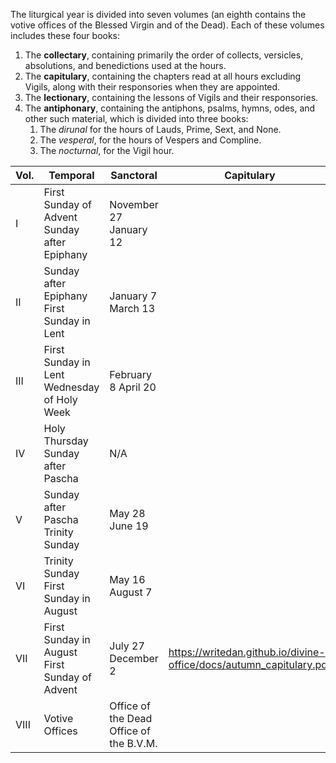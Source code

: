 The liturgical year is divided into seven volumes (an eighth contains the votive offices of the Blessed Virgin and of the Dead). Each of these volumes includes these four books:

1. The **collectary**, containing primarily the order of collects, versicles, absolutions, and benedictions used at the hours.
2. The **capitulary**, containing the chapters read at all hours excluding Vigils, along with their responsories when they are appointed.
3. The **lectionary**, containing the lessons of Vigils and their responsories.
4. The **antiphonary**, containing the antiphons, psalms, hymns, odes, and other such material, which is divided into three books:
	1. The *dirunal* for the hours of Lauds, Prime, Sext, and None.
	2. The *vesperal*, for the hours of Vespers and Compline.
	3. The *nocturnal*, for the Vigil hour.

| Vol. | Temporal                                      | Sanctoral                               | Capitulary                                                          | Collectary                                                          | Nocturnal | Dirunal | Vesperal                                                           |
|------|-----------------------------------------------|-----------------------------------------|---------------------------------------------------------------------|---------------------------------------------------------------------|-----------|---------|--------------------------------------------------------------------|
| I    | First Sunday of Advent Sunday after Epiphany  | November 27 January 12                  |                                                                     |                                                                     |           |         |                                                                    |
| II   | Sunday after Epiphany First Sunday in Lent    | January 7 March 13                      |                                                                     |                                                                     |           |         |                                                                    |
| III  | First Sunday in Lent Wednesday of Holy Week   | February 8 April 20                     |                                                                     |                                                                     |           |         |                                                                    |
| IV   | Holy Thursday Sunday after Pascha             | N/A                                     |                                                                     |                                                                     |           |         |                                                                    |
| V    | Sunday after Pascha Trinity Sunday            | May 28 June 19                          |                                                                     |                                                                     |           |         |                                                                    |
| VI   | Trinity Sunday First Sunday in August         | May 16 August 7                         |                                                                     |                                                                     |           |         |                                                                    |
| VII  | First Sunday in August First Sunday of Advent | July 27 December 2                      | https://writedan.github.io/divine-office/docs/autumn_capitulary.pdf | https://writedan.github.io/divine-office/docs/autumn_collectary.pdf |           |         | https://writedan.github.io/divine-office/docs/autumn_vesperale.pdf |
| VIII | Votive Offices                                | Office of the Dead Office of the B.V.M. |                                                                     |                                                                     |           |         |                                                                    |